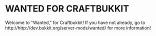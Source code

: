 <html>
<h1 style="text-align=center;color=#88AAFF">WANTED FOR CRAFTBUKKIT</h1>

<p style="text-align=center;color=#88AAFF">Welcome to "Wanted," for Craftbukkit! If you have not already, go to http://http://dev.bukkit.org/server-mods/wanted/ for more information!</p>
</html>